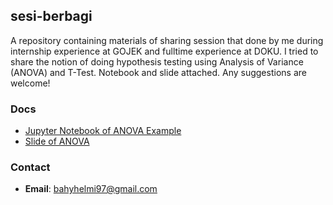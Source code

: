## sesi-berbagi
A repository containing materials of sharing session that done by me during internship experience at GOJEK and fulltime experience at DOKU. I tried to share the notion of doing hypothesis testing using Analysis of Variance (ANOVA) and T-Test. Notebook and slide attached. Any suggestions are welcome!

### Docs
- [Jupyter Notebook of ANOVA Example](https://github.com/bahyhelmihp/sesi-berbagi/blob/master/ANOVA%20-%20Example.ipynb)
- [Slide of ANOVA](https://github.com/bahyhelmihp/sesi-berbagi/blob/master/Sharing%20Session%20-%20ANOVA.pdf)

### Contact
- **Email**: bahyhelmi97@gmail.com
